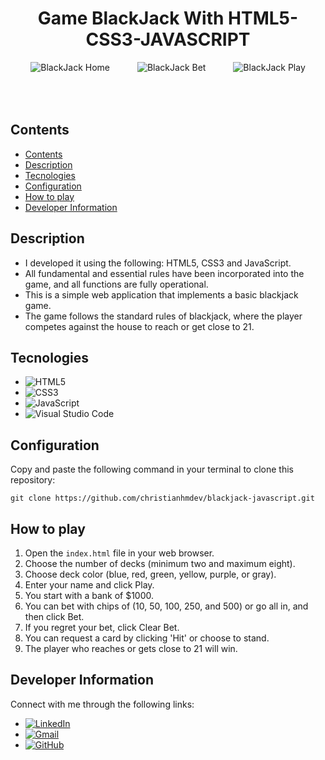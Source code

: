 <div align="center">
  <h1>Game BlackJack With HTML5-CSS3-JAVASCRIPT</span></h1>
</div>

<div style="text-align: center;">
  <div style="display: inline-block; text-align: left; padding: 0 20px; margin-bottom: 50px;">
    <img src="https://res.cloudinary.com/ddmcwbdtl/image/upload/v1702719852/game-blackjack-home.png" alt="BlackJack Home" style="max-width: 100%;">
  </div>
  
  <div style="display: inline-block; text-align: left; padding: 0 20px; margin-bottom: 50px;">
    <img src="https://res.cloudinary.com/ddmcwbdtl/image/upload/v1702720017/game-blackjack-bet.png" alt="BlackJack Bet" style="max-width: 100%;">
  </div>
  
  <div style="display: inline-block; text-align: left; padding: 0 20px;">
    <img src="https://res.cloudinary.com/ddmcwbdtl/image/upload/v1702720076/game-blackjack-play.png" alt="BlackJack Play" style="max-width: 100%;">
  </div>
</div>

## Contents

- [Contents](#contents)
- [Description](#description)
- [Tecnologies](#tecnologies)
- [Configuration](#configuration)
- [How to play](#how-to-play)
- [Developer Information](#developer-information)

## Description

- I developed it using the following: HTML5, CSS3 and JavaScript.
- All fundamental and essential rules have been incorporated into the game, and all functions are fully operational.
- This is a simple web application that implements a basic blackjack game. 
- The game follows the standard rules of blackjack, where the player competes against the house to reach or get close to 21.

## Tecnologies

- ![HTML5](https://img.shields.io/badge/-HTML5-orange?logo=html5&logoColor=white)
- ![CSS3](https://img.shields.io/badge/-CSS3-blue?logo=css3&logoColor=white)
- ![JavaScript](https://img.shields.io/badge/-JavaScript-yellow?logo=javascript&logoColor=white)
- ![Visual Studio Code](https://img.shields.io/badge/-Visual%20Studio%20Code-007ACC?logo=visual-studio-code&logoColor=white)

## Configuration

Copy and paste the following command in your terminal to clone this repository:

```
git clone https://github.com/christianhmdev/blackjack-javascript.git
```

## How to play

1. Open the `index.html` file in your web browser.
2. Choose the number of decks (minimum two and maximum eight).
3. Choose deck color (blue, red, green, yellow, purple, or gray).
4. Enter your name and click Play.
5. You start with a bank of $1000.
6. You can bet with chips of (10, 50, 100, 250, and 500) or go all in, and then click Bet.
7. If you regret your bet, click Clear Bet.
8. You can request a card by clicking 'Hit' or choose to stand.
9. The player who reaches or gets close to 21 will win.

## Developer Information

Connect with me through the following links:

- [![LinkedIn](https://img.shields.io/badge/LinkedIn-blue?logo=linkedin)](https://www.linkedin.com/in/christianhuamandev/)
- [![Gmail](https://img.shields.io/badge/Gmail-red?logo=gmail)](mailto:christianhuamandev@gmail.com)
- [![GitHub](https://img.shields.io/badge/GitHub-black?logo=github)](https://github.com/christianhmdev/)


